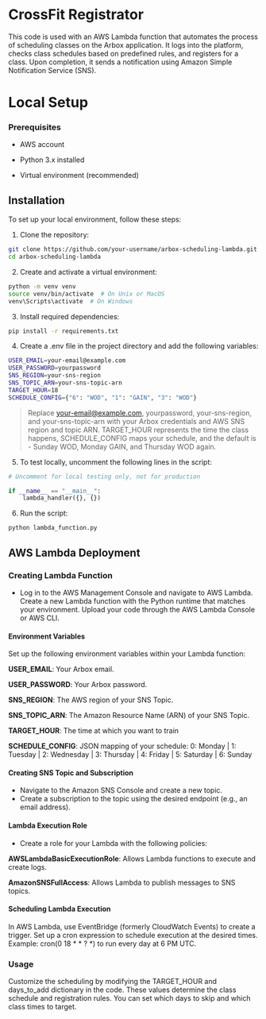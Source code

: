 # CrossFit Registrator

This code is used with an AWS Lambda function that automates the process of scheduling classes on the Arbox application. It logs into the platform, checks class schedules based on predefined rules, and registers for a class. Upon completion, it sends a notification using Amazon Simple Notification Service (SNS).


# Local Setup

### Prerequisites


* AWS account

* Python 3.x installed

* Virtual environment (recommended)


## Installation

To set up your local environment, follow these steps:



1. Clone the repository:


```bash
git clone https://github.com/your-username/arbox-scheduling-lambda.git
cd arbox-scheduling-lambda
```

2. Create and activate a virtual environment:


```bash
python -m venv venv
source venv/bin/activate  # On Unix or MacOS
venv\Scripts\activate  # On Windows
```

3. Install required dependencies:


```bash
pip install -r requirements.txt
```

4. Create a .env file in the project directory and add the following variables:


```bash
USER_EMAIL=your-email@example.com
USER_PASSWORD=yourpassword
SNS_REGION=your-sns-region
SNS_TOPIC_ARN=your-sns-topic-arn
TARGET_HOUR=18
SCHEDULE_CONFIG={"6": "WOD", "1": "GAIN", "3": "WOD"}
```

> Replace your-email@example.com, yourpassword, your-sns-region, and your-sns-topic-arn with your Arbox credentials and AWS SNS region and topic ARN.
> TARGET_HOUR represents the time the class happens, SCHEDULE_CONFIG maps your schedule, and the default is - Sunday WOD, Monday GAIN, and Thursday WOD again.


5. To test locally, uncomment the following lines in the script:


```python
# Uncomment for local testing only, not for production

if __name__ == "__main__":
    lambda_handler({}, {})
```
6. Run the script:


```bash
python lambda_function.py
```

## AWS Lambda Deployment

### Creating Lambda Function

* Log in to the AWS Management Console and navigate to AWS Lambda.
Create a new Lambda function with the Python runtime that matches your environment.
Upload your code through the AWS Lambda Console or AWS CLI.

#### Environment Variables

Set up the following environment variables within your Lambda function:



**USER_EMAIL**: Your Arbox email.

**USER_PASSWORD**: Your Arbox password.

**SNS_REGION**: The AWS region of your SNS Topic.

**SNS_TOPIC_ARN**: The Amazon Resource Name (ARN) of your SNS Topic.

**TARGET_HOUR**: The time at which you want to train

**SCHEDULE_CONFIG**: JSON mapping of your schedule:     0: Monday | 1: Tuesday | 2: Wednesday | 3: Thursday | 4: Friday | 5: Saturday | 6: Sunday

#### Creating SNS Topic and Subscription

* Navigate to the Amazon SNS Console and create a new topic.
* Create a subscription to the topic using the desired endpoint (e.g., an email address).

#### Lambda Execution Role

* Create a role for your Lambda with the following policies:


**AWSLambdaBasicExecutionRole**: Allows Lambda functions to execute and create logs.

**AmazonSNSFullAccess**: Allows Lambda to publish messages to SNS topics.


#### Scheduling Lambda Execution

In AWS Lambda, use EventBridge (formerly CloudWatch Events) to create a trigger.
Set up a cron expression to schedule execution at the desired times. Example: cron(0 18 * * ? *) to run every day at 6 PM UTC.

### Usage

Customize the scheduling by modifying the TARGET_HOUR and days_to_add dictionary in the code. These values determine the class schedule and registration rules. You can set which days to skip and which class times to target.
